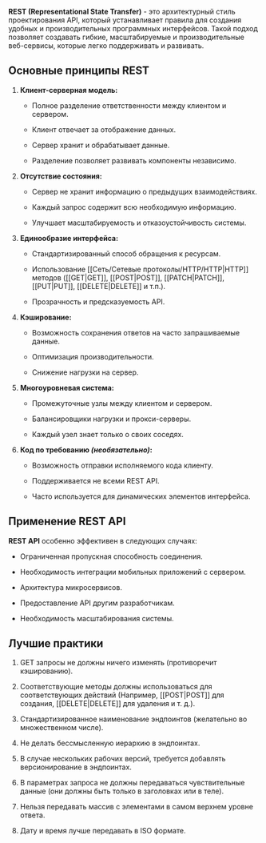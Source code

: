 **REST (Representational State Transfer)** - это архитектурный стиль проектирования API, который устанавливает правила для создания удобных и производительных программных интерфейсов. Такой подход позволяет создавать гибкие, масштабируемые и производительные веб-сервисы, которые легко поддерживать и развивать.

## Основные принципы REST

1. **Клиент-серверная модель:**

	- Полное разделение ответственности между клиентом и сервером.
	
	- Клиент отвечает за отображение данных.
	
	- Сервер хранит и обрабатывает данные.
	
	- Разделение позволяет развивать компоненты независимо.

2. **Отсутствие состояния:**

	- Сервер не хранит информацию о предыдущих взаимодействиях.
	
	- Каждый запрос содержит всю необходимую информацию.
	
	- Улучшает масштабируемость и отказоустойчивость системы.

3. **Единообразие интерфейса:**

	- Стандартизированный способ обращения к ресурсам.
	
	- Использование [[Cеть/Сетевые протоколы/HTTP/HTTP|HTTP]] методов ([[GET|GET]], [[POST|POST]], [[PATCH|PATCH]], [[PUT|PUT]], [[DELETE|DELETE]] и т.п.).
	
	- Прозрачность и предсказуемость API.

4. **Кэширование:**

	- Возможность сохранения ответов на часто запрашиваемые данные.
	
	- Оптимизация производительности.
	
	- Снижение нагрузки на сервер.

5. **Многоуровневая система:**

	- Промежуточные узлы между клиентом и сервером.
	
	- Балансировщики нагрузки и прокси-серверы.
	
	- Каждый узел знает только о своих соседях.

6. **Код по требованию *(необязательно)*:**

	- Возможность отправки исполняемого кода клиенту.
	
	- Поддерживается не всеми REST API.
	
	- Часто используется для динамических элементов интерфейса.

## Применение REST API

**REST API** особенно эффективен в следующих случаях:

- Ограниченная пропускная способность соединения.

- Необходимость интеграции мобильных приложений с сервером.

- Архитектура микросервисов.

- Предоставление API другим разработчикам.

- Необходимость масштабирования системы.

## Лучшие практики

1. GET запросы не должны ничего изменять (противоречит кэшированию).

2. Соответствующие методы должны использоваться для соответствующих действий (Например, [[POST|POST]] для создания, [[DELETE|DELETE]] для удаления и т. д.).

3. Стандартизированное наименование эндпоинтов (желательно во множественном числе).

4. Не делать бессмысленную иерархию в эндпоинтах.

5. В случае нескольких рабочих версий, требуется добавлять версионирование в эндпоинтах.

6. В параметрах запроса не должны передаваться чувствительные данные (они должны быть только в заголовках или в теле).

7. Нельзя передавать массив с элементами в самом верхнем уровне ответа.

8. Дату и время лучше передавать в ISO формате.
